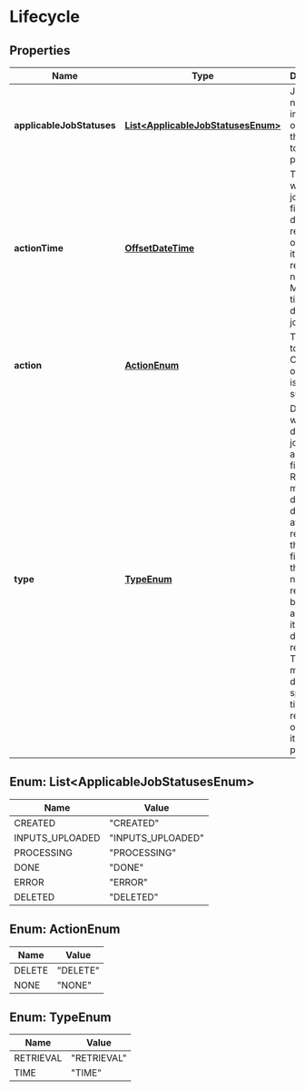 
# Lifecycle

## Properties
Name | Type | Description | Notes
------------ | ------------- | ------------- | -------------
**applicableJobStatuses** | [**List&lt;ApplicableJobStatusesEnum&gt;**](#List&lt;ApplicableJobStatusesEnum&gt;) | Job status needs to be in this list in order for the action to be performed! |  [optional]
**actionTime** | [**OffsetDateTime**](OffsetDateTime.md) | The time at which the job and files will be deleted, regardless of whether it has been retrieved or not. Maximal time is 1 day from job creation |  [optional]
**action** | [**ActionEnum**](#ActionEnum) | The action to perform. Currently only delete is supported |  [optional]
**type** | [**TypeEnum**](#TypeEnum) | Determine when to delete the job and associated files.  RETRIEVAL means delete directly after retrieving the PDF file. When the file has not been retrieved before the action time, it will be deleted regardless.  Time means, delete on specific time, regardless of whether it has been processed |  [optional]


<a name="List<ApplicableJobStatusesEnum>"></a>
## Enum: List&lt;ApplicableJobStatusesEnum&gt;
Name | Value
---- | -----
CREATED | &quot;CREATED&quot;
INPUTS_UPLOADED | &quot;INPUTS_UPLOADED&quot;
PROCESSING | &quot;PROCESSING&quot;
DONE | &quot;DONE&quot;
ERROR | &quot;ERROR&quot;
DELETED | &quot;DELETED&quot;


<a name="ActionEnum"></a>
## Enum: ActionEnum
Name | Value
---- | -----
DELETE | &quot;DELETE&quot;
NONE | &quot;NONE&quot;


<a name="TypeEnum"></a>
## Enum: TypeEnum
Name | Value
---- | -----
RETRIEVAL | &quot;RETRIEVAL&quot;
TIME | &quot;TIME&quot;



